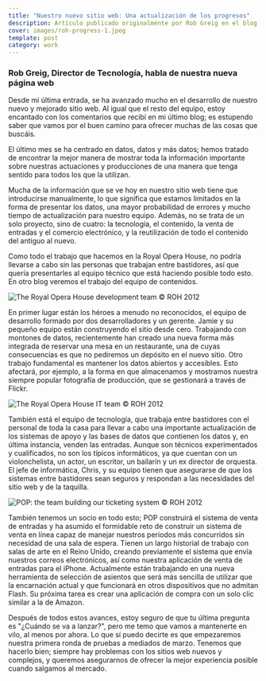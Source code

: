 ```yaml
---
title: "Nuestro nuevo sitio web: Una actualización de los progresos"
description: Artículo publicado originalmente por Rob Greig en el blog de la Royal Opera House, donde trabajaba como desarrollador digital
cover: images/roh-progress-1.jpeg
template: post
category: work
---
```


### Rob Greig, Director de Tecnología, habla de nuestra nueva página web

Desde mi última entrada, se ha avanzado mucho en el desarrollo de nuestro nuevo y mejorado sitio web. Al igual que el resto del equipo, estoy encantado con los comentarios que recibí en mi último blog; es estupendo saber que vamos por el buen camino para ofrecer muchas de las cosas que buscáis.

El último mes se ha centrado en datos, datos y más datos; hemos tratado de encontrar la mejor manera de mostrar toda la información importante sobre nuestras actuaciones y producciones de una manera que tenga sentido para todos los que la utilizan.

Mucha de la información que se ve hoy en nuestro sitio web tiene que introducirse manualmente, lo que significa que estamos limitados en la forma de presentar los datos, una mayor probabilidad de errores y mucho tiempo de actualización para nuestro equipo. Además, no se trata de un solo proyecto, sino de cuatro: la tecnología, el contenido, la venta de entradas y el comercio electrónico, y la reutilización de todo el contenido del antiguo al nuevo.

Como todo el trabajo que hacemos en la Royal Opera House, no podría llevarse a cabo sin las personas que trabajan entre bastidores, así que quería presentarles al equipo técnico que está haciendo posible todo esto. En otro blog veremos el trabajo del equipo de contenidos.

![](/blog/our-new-website-an-update-on-progress/images/roh-progress-1.jpeg "The Royal Opera House development team © ROH 2012")

En primer lugar están los héroes a menudo no reconocidos, el equipo de desarrollo formado por dos desarrolladores y un gerente. Jamie y su pequeño equipo están construyendo el sitio desde cero. Trabajando con montones de datos, recientemente han creado una nueva forma más integrada de reservar una mesa en un restaurante, una de cuyas consecuencias es que no pediremos un depósito en el nuevo sitio. Otro trabajo fundamental es mantener los datos abiertos y accesibles. Esto afectará, por ejemplo, a la forma en que almacenamos y mostramos nuestra siempre popular fotografía de producción, que se gestionará a través de Flickr.

![](/blog/our-new-website-an-update-on-progress/images/roh-progress-2.jpeg "The Royal Opera House IT team © ROH 2012")

También está el equipo de tecnología, que trabaja entre bastidores con el personal de toda la casa para llevar a cabo una importante actualización de los sistemas de apoyo y las bases de datos que contienen los datos y, en última instancia, venden las entradas. Aunque son técnicos experimentados y cualificados, no son los típicos informáticos, ya que cuentan con un violonchelista, un actor, un escritor, un bailarín y un ex director de orquesta. El jefe de informática, Chris, y su equipo tienen que asegurarse de que los sistemas entre bastidores sean seguros y respondan a las necesidades del sitio web y de la taquilla.

![](/blog/our-new-website-an-update-on-progress/images/roh-progress-3.jpeg "POP: the team building our ticketing system © ROH 2012")

También tenemos un socio en todo esto; POP construirá el sistema de venta de entradas y ha asumido el formidable reto de construir un sistema de venta en línea capaz de manejar nuestros períodos más concurridos sin necesidad de una sala de espera. Tienen un largo historial de trabajo con salas de arte en el Reino Unido, creando previamente el sistema que envía nuestros correos electrónicos, así como nuestra aplicación de venta de entradas para el iPhone. Actualmente están trabajando en una nueva herramienta de selección de asientos que será más sencilla de utilizar que la encarnación actual y que funcionará en otros dispositivos que no admitan Flash. Su próxima tarea es crear una aplicación de compra con un solo clic similar a la de Amazon.

Después de todos estos avances, estoy seguro de que tu última pregunta es "¿Cuándo se va a lanzar?", pero me temo que vamos a mantenerte en vilo, al menos por ahora. Lo que sí puedo decirte es que empezaremos nuestra primera ronda de pruebas a mediados de marzo. Tenemos que hacerlo bien; siempre hay problemas con los sitios web nuevos y complejos, y queremos asegurarnos de ofrecer la mejor experiencia posible cuando salgamos al mercado.